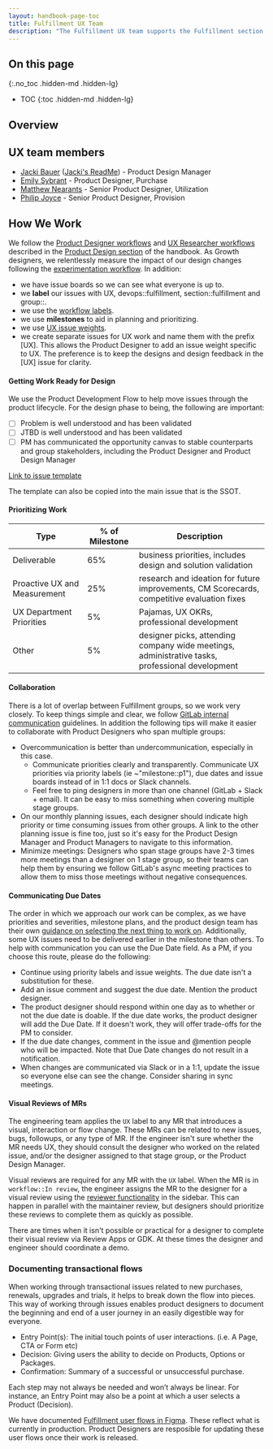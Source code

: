 ```yaml
---
layout: handbook-page-toc
title: Fulfillment UX Team
description: "The Fulfillment UX team supports the Fulfillment section to provide customers a great experience with buying, upgrading and renewing GitLab."
---
```

## On this page
{:.no_toc .hidden-md .hidden-lg}

- TOC
{:toc .hidden-md .hidden-lg}

## Overview



## UX team members

- [Jacki Bauer](/company/team/#jackib) ([Jacki's ReadMe](https://gitlab.com/jackib/jacki-bauer/blob/master/README.md)) - Product Design Manager
- [Emily Sybrant](/company/team/#esybrant) - Product Designer, Purchase
- [Matthew Nearants](/company/team/#mnearents) - Senior Product Designer, Utilization
- [Philip Joyce](/company/team/#philipjoyce) - Senior Product Designer, Provision


## How We Work

We follow the [Product Designer workflows](/handbook/engineering/ux/product-designer/) and [UX Researcher workflows](/handbook/engineering/ux/ux-research/) described in the [Product Design section](/handbook/engineering/ux/) of the handbook. As Growth designers, we relentlessly measure the impact of our design changes following the [experimentation workflow](/handbook/engineering/development/growth/experimentation/). In addition:

- we have issue boards so we can see what everyone is up to.
- we **label** our issues with UX, devops::fulfillment, section::fulfillment and group::.
- we use the [workflow labels](https://gitlab.com/groups/gitlab-org/-/labels?utf8=%E2%9C%93&subscribed=&search=workflow%3A%3A).
- we use **milestones** to aid in planning and prioritizing.
- we use [UX issue weights](https://about.gitlab.com/handbook/engineering/ux/product-designer/#ux-issue-weights).
- we create separate issues for UX work and name them with the prefix [UX]. This allows the Product Designer to add an issue weight specific to UX. The preference is to keep the designs and design feedback in the [UX] issue for clarity. 


#### Getting Work Ready for Design

We use the Product Development Flow to help move issues through the product lifecycle. For the design phase to being, the following are important:
- [ ] Problem is well understood and has been validated
- [ ] JTBD is well understood and has been validated
- [ ] PM has communicated the opportunity canvas to stable counterparts and group stakeholders, including the Product Designer and Product Design Manager

[Link to issue template](https://gitlab.com/gitlab-org/gitlab/-/issues/new?issue%5Bmilestone_id%5D=#)

The template can also be copied into the main issue that is the SSOT.

#### Prioritizing Work 

| Type                         | % of Milestone | Description                                                                                     |
|------------------------------|----------------|-------------------------------------------------------------------------------------------------|
| Deliverable                  | 65%            | business priorities, includes design and solution validation                                    |
| Proactive UX and Measurement | 25%            | research and ideation for future improvements, CM Scorecards, competitive evaluation fixes      |
| UX Department Priorities     | 5%             | Pajamas, UX OKRs, professional development                                                      |
| Other                        | 5%             | designer picks, attending company wide meetings, administrative tasks, professional development |


#### Collaboration 

There is a lot of overlap between Fulfillment groups, so we work very closely. To keep things simple and clear, we follow [GitLab internal communication](/handbook/communication/internal-communications) guidelines. In addition the following tips will make it easier to collaborate with Product Designers who span multiple groups:

- Overcommunication is better than undercommunication, especially in this case.
    - Communicate priorities clearly and transparently. Communicate UX priorities via priority labels (ie ~"milestone::p1"), due dates and issue boards instead of in 1:1 docs or Slack channels.
    - Feel free to ping designers in more than one channel (GitLab + Slack + email). It can be easy to miss something when covering multiple stage groups.
- On our monthly planning issues, each designer should indicate high priority or time consuming issues from other groups. A link to the other planning issue is fine too, just so it's easy for the Product Design Manager and Product Managers to navigate to this information.
- Minimize meetings: Designers who span stage groups have 2-3 times more meetings than a designer on 1 stage group, so their teams can help them by ensuring we follow GitLab's async meeting practices to allow them to miss those meetings without negative consequences.

#### Communicating Due Dates

The order in which we approach our work can be complex, as we have priorities and severities, milestone plans, and the product design team has their own [guidance on selecting the next thing to work on](/handbook/engineering/ux/product-designer/#priority-for-ux-issues). Additionally, some UX issues need to be delivered earlier in the milestone than others. To help with communication you can use the Due Date field. As a PM, if you choose this route, please do the following:

- Continue using priority labels and issue weights. The due date isn't a substitution for these.
- Add an issue comment and suggest the due date. Mention the product designer.
- The product designer should respond within one day as to whether or not the due date is doable. If the due date works, the product designer will add the Due Date. If it doesn't work, they will offer trade-offs for the PM to consider.
- If the due date changes, comment in the issue and @mention people who will be impacted. Note that Due Date changes do not result in a notification.
- When changes are communicated via Slack or in a 1:1, update the issue so everyone else can see the change. Consider sharing in sync meetings.

#### Visual Reviews of MRs

The engineering team applies the `UX` label to any MR that introduces a visual, interaction or flow change. These MRs can be related to new issues, bugs, followups, or any type of MR. If the engineer isn't sure whether the MR needs UX, they should consult the designer who worked on the related issue, and/or the designer assigned to that stage group, or the Product Design Manager.

Visual reviews are required for any MR with the `UX` label. When the MR is in `workflow::In review`, the engineer assigns the MR to the designer for a visual review using the [reviewer functionality](https://docs.gitlab.com/ee/development/code_review.html#getting-your-merge-request-reviewed-approved-and-merged) in the sidebar. This can happen in parallel with the maintainer review, but designers should prioritize these reviews to complete them as quickly as possible.

There are times when it isn't possible or practical for a designer to complete their visual review via Review Apps or GDK. At these times the designer and engineer should coordinate a demo.


### Documenting transactional flows

When working through transactional issues related to new purchases, renewals, upgrades and trials, it helps to break down the flow into pieces. This way of working through issues enables product designers to document the beginning and end of a user journey in an easily digestible way for everyone.

- Entry Point(s): The initial touch points of user interactions. (i.e. A Page, CTA or Form etc)
- Decision: Giving users the ability to decide on Products, Options or Packages.
- Confirmation: Summary of a successful or unsuccessful purchase.

Each step may not always be needed and won’t always be linear. For instance, an Entry Point may also be a point at which a user selects a Product (Decision).

We have documented [Fulfillment user flows in Figma](https://www.figma.com/file/DCq7K8Srsv79tbH1yRkGbl/Document-user-flows-%5Bgitlab-org%2F-%2Fepics%2F3603%5D?node-id=0%3A1). These reflect what is currently in production. Product Designers are resposible for updating these user flows once their work is released.
